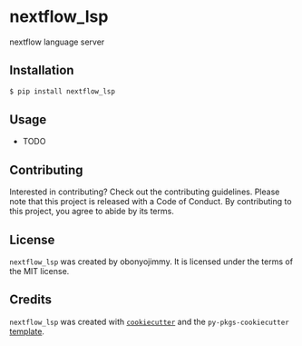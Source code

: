 # nextflow_lsp

nextflow language server

## Installation

```bash
$ pip install nextflow_lsp
```

## Usage

- TODO

## Contributing

Interested in contributing? Check out the contributing guidelines. Please note that this project is released with a Code of Conduct. By contributing to this project, you agree to abide by its terms.

## License

`nextflow_lsp` was created by obonyojimmy. It is licensed under the terms of the MIT license.

## Credits

`nextflow_lsp` was created with [`cookiecutter`](https://cookiecutter.readthedocs.io/en/latest/) and the `py-pkgs-cookiecutter` [template](https://github.com/py-pkgs/py-pkgs-cookiecutter).
